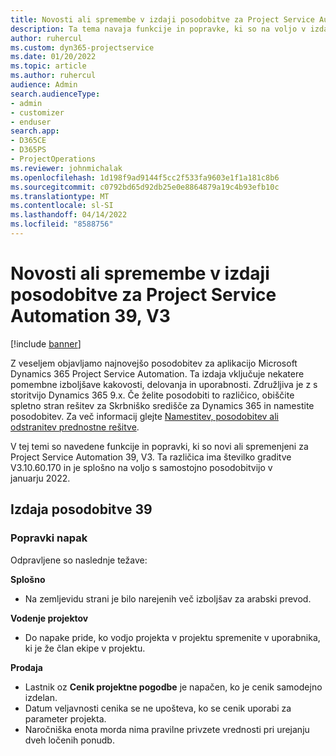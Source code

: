 ```yaml
---
title: Novosti ali spremembe v izdaji posodobitve za Project Service Automation 39, V3
description: Ta tema navaja funkcije in popravke, ki so na voljo v izdaji posodobitve 39, V3 storitve Microsoft Dynamics 365 Project Service Automation.
author: ruhercul
ms.custom: dyn365-projectservice
ms.date: 01/20/2022
ms.topic: article
ms.author: ruhercul
audience: Admin
search.audienceType:
- admin
- customizer
- enduser
search.app:
- D365CE
- D365PS
- ProjectOperations
ms.reviewer: johnmichalak
ms.openlocfilehash: 1d198f9ad9144f5cc2f533fa9603e1f1a181c8b6
ms.sourcegitcommit: c0792bd65d92db25e0e8864879a19c4b93efb10c
ms.translationtype: MT
ms.contentlocale: sl-SI
ms.lasthandoff: 04/14/2022
ms.locfileid: "8588756"
---
```

# <a name="whats-new-or-changed-in-project-service-automation-update-release-39-v3"></a>Novosti ali spremembe v izdaji posodobitve za Project Service Automation 39, V3

[!include [banner](../includes/psa-now-project-operations.md)]

Z veseljem objavljamo najnovejšo posodobitev za aplikacijo Microsoft Dynamics 365 Project Service Automation. Ta izdaja vključuje nekatere pomembne izboljšave kakovosti, delovanja in uporabnosti. Združljiva je z s storitvijo Dynamics 365 9.x. Če želite posodobiti to različico, obiščite spletno stran rešitev za Skrbniško središče za Dynamics 365 in namestite posodobitev. Za več informacij glejte [Namestitev, posodobitev ali odstranitev prednostne rešitve](/power-platform/admin/install-remove-preferred-solution).

V tej temi so navedene funkcije in popravki, ki so novi ali spremenjeni za Project Service Automation 39, V3. Ta različica ima številko graditve V3.10.60.170 in je splošno na voljo s samostojno posodobitvijo v januarju 2022.

## <a name="update-release-39"></a>Izdaja posodobitve 39

### <a name="bug-fixes"></a>Popravki napak

Odpravljene so naslednje težave:

**Splošno**

- Na zemljevidu strani je bilo narejenih več izboljšav za arabski prevod.

**Vodenje projektov**

- Do napake pride, ko vodjo projekta v projektu spremenite v uporabnika, ki je že član ekipe v projektu.

**Prodaja**

- Lastnik oz **Cenik projektne pogodbe** je napačen, ko je cenik samodejno izdelan. 
- Datum veljavnosti cenika se ne upošteva, ko se cenik uporabi za parameter projekta.
- Naročniška enota morda nima pravilne privzete vrednosti pri urejanju dveh ločenih ponudb.
